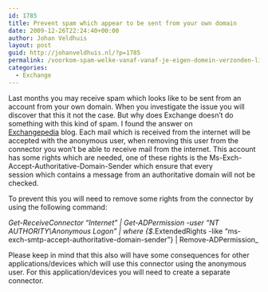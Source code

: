 ```yaml
---
id: 1785
title: Prevent spam which appear to be sent from your own domain
date: 2009-12-26T22:24:40+00:00
author: Johan Veldhuis
layout: post
guid: http://johanveldhuis.nl/?p=1785
permalink: /voorkom-spam-welke-vanaf-vanaf-je-eigen-domein-verzonden-lijkt/
categories:
  - Exchange
---
```

Last months you may receive spam which looks like to be sent from an account from your own domain. When you investigate the issue you will discover that this it not the case. But why does Exchange doesn&#8217;t do something with this kind of spam. I found the answer on <a href="http://exchangepedia.com" target="_blank">Exchangepedia</a> blog. Each mail which is received from the internet will be accepted with the anonymous user, when removing this user from the connector you won&#8217;t be able to receive mail from the internet. This account has some rights which are needed, one of these rights is the Ms-Exch-Accept-Authoritative-Domain-Sender which ensure that every session which contains a message from an authoritative domain will not be checked.

To prevent this you will need to remove some rights from the connector by using the following command:

<div id="_mcePaste" style="position: absolute; width: 1px; height: 1px; overflow: hidden; top: 0px; left: -10000px;">
  <em> </em>
</div>

_Get-ReceiveConnector &#8220;Internet&#8221; | Get-ADPermission -user &#8220;NT AUTHORITY\Anonymous Logon&#8221; | where {$_.ExtendedRights -like &#8220;ms-exch-smtp-accept-authoritative-domain-sender&#8221;} | Remove-ADPermission_

Please keep in mind that this also will have some consequences for other applications/devices which will use this connector using the anonymous user. For this application/devices you will need to create a separate connector.